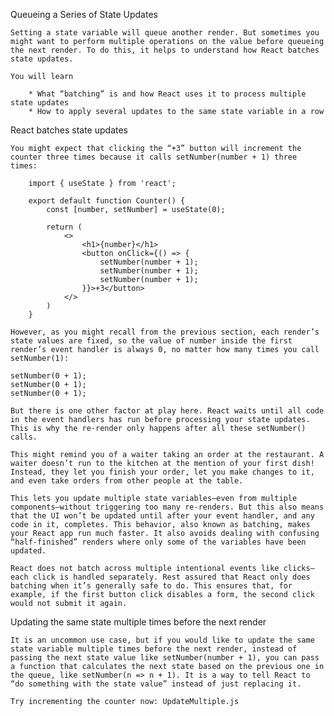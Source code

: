 Queueing a Series of State Updates

    Setting a state variable will queue another render. But sometimes you might want to perform multiple operations on the value before queueing the next render. To do this, it helps to understand how React batches state updates.

    You will learn

        * What “batching” is and how React uses it to process multiple state updates
        * How to apply several updates to the same state variable in a row

React batches state updates

    You might expect that clicking the “+3” button will increment the counter three times because it calls setNumber(number + 1) three times:

        import { useState } from 'react';

        export default function Counter() {
            const [number, setNumber] = useState(0);

            return (
                <>
                    <h1>{number}</h1>
                    <button onClick={() => {
                        setNumber(number + 1);
                        setNumber(number + 1);
                        setNumber(number + 1);
                    }}>+3</button>
                </>
            )
        }

    However, as you might recall from the previous section, each render’s state values are fixed, so the value of number inside the first render’s event handler is always 0, no matter how many times you call setNumber(1):

    setNumber(0 + 1);
    setNumber(0 + 1);
    setNumber(0 + 1);

    But there is one other factor at play here. React waits until all code in the event handlers has run before processing your state updates. This is why the re-render only happens after all these setNumber() calls.

    This might remind you of a waiter taking an order at the restaurant. A waiter doesn’t run to the kitchen at the mention of your first dish! Instead, they let you finish your order, let you make changes to it, and even take orders from other people at the table.

    This lets you update multiple state variables—even from multiple components—without triggering too many re-renders. But this also means that the UI won’t be updated until after your event handler, and any code in it, completes. This behavior, also known as batching, makes your React app run much faster. It also avoids dealing with confusing “half-finished” renders where only some of the variables have been updated.

    React does not batch across multiple intentional events like clicks—each click is handled separately. Rest assured that React only does batching when it’s generally safe to do. This ensures that, for example, if the first button click disables a form, the second click would not submit it again.

Updating the same state multiple times before the next render

    It is an uncommon use case, but if you would like to update the same state variable multiple times before the next render, instead of passing the next state value like setNumber(number + 1), you can pass a function that calculates the next state based on the previous one in the queue, like setNumber(n => n + 1). It is a way to tell React to “do something with the state value” instead of just replacing it.

    Try incrementing the counter now: UpdateMultiple.js
